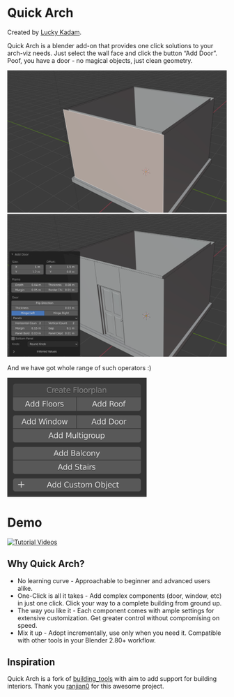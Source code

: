 # Quick Arch

Created by [Lucky Kadam](https://twitter.com/luckykadam94).

Quick Arch is a blender add-on that provides one click solutions to your arch-viz needs. Just select the wall face and click the button “Add Door”. Poof, you have a door - no magical objects, just clean geometry.

<img width=540 src="images/add_door_before.png">

<img width=540 src="images/add_door_after.png">

And we have got whole range of such operators :)

<img width=320 src="images/panel.png">

# Demo
[![Tutorial Videos](https://img.youtube.com/vi/_CxTRjmTt00/0.jpg)](https://www.youtube.com/watch?v=_CxTRjmTt00)

## Why Quick Arch?

* No learning curve - Approachable to beginner and advanced users alike.
* One-Click is all it takes - Add complex components (door, window, etc) in just one click. Click your way to a complete building from ground up.
* The way you like it - Each component comes with ample settings for extensive customization. Get greater control without compromising on speed.
* Mix it up - Adopt incrementally, use only when you need it. Compatible with other tools in your Blender 2.80+ workflow.

## Inspiration
Quick Arch is a fork of [building_tools](https://github.com/ranjian0/building_tools) with aim to add support for building interiors. Thank you [ranjian0](https://github.com/ranjian0) for this awesome project.
